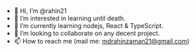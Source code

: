 - 👋 Hi, I’m @rahin21
- 👀 I’m interested in learning until death.
- 🌱 I’m currently learning nodejs, React & TypeScript.
- 💞️ I’m looking to collaborate on any decent project.
- 📫 How to reach me (mail me: mdrahinzaman21@gmail.com)

<!---
rahin21/rahin21 is a ✨ special ✨ repository because its `README.md` (this file) appears on your GitHub profile.
You can click the Preview link to take a look at your changes.
--->
